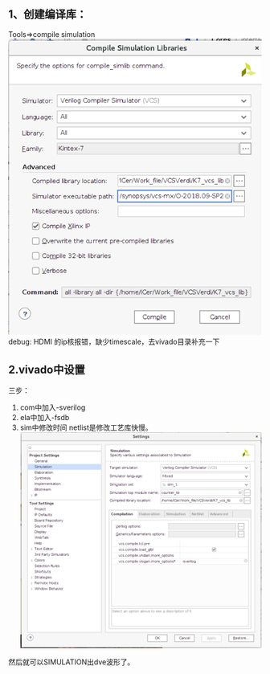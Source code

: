 ## 1、创建编译库：
Tools=>compile simulation
![|375](attachments/c6cc6f80f004b209b71a34034d984a8d_MD5.png)
debug: HDMI 的ip核报错，缺少timescale，去vivado目录补充一下
## 2.vivado中设置
三步：
1. com中加入-sverilog
2. ela中加入-fsdb
3. sim中修改时间
netlist是修改工艺库快慢。
![](attachments/dcba4230345433b2ca0c310ca17b479d_MD5.png)

然后就可以SIMULATION出dve波形了。